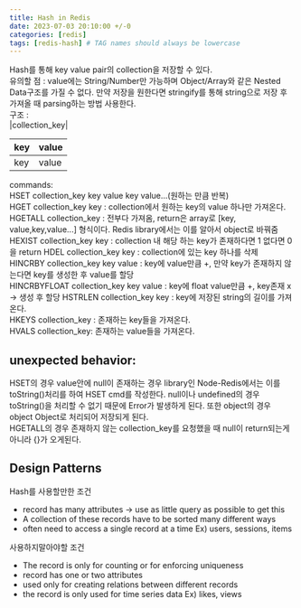 ```yaml
---
title: Hash in Redis
date: 2023-07-03 20:10:00 +/-0
categories: [redis]
tags: [redis-hash] # TAG names should always be lowercase
---
```


Hash를 통해 key value pair의 collection을 저장할 수 있다.  
유의할 점 : value에는 String/Number만 가능하며 Object/Array와 같은 Nested Data구조를 가질 수 없다. 만약 저장을 원한다면 stringify를 통해 string으로 저장 후 가져올 때 parsing하는 방법 사용한다.  
구조 :  
|collection_key|

| key | value |
| --- | ----- |
| key | value |

commands:  
HSET collection_key key value key value...(원하는 만큼 반복)  
HGET collection_key key : collection에서 원하는 key의 value 하나만 가져온다.  
HGETALL collection_key : 전부다 가져옴, return은 array로 [key, value,key,value...] 형식이다. Redis library에서는 이를 알아서 object로 바꿔줌  
HEXIST collection_key key : collection 내 해당 하는 key가 존재하다면 1 없다면 0을 return
HDEL collection_key key : collection에 있는 key 하나를 삭제  
HINCRBY collection_key key value : key에 value만큼 +, 만약 key가 존재하지 않는다면 key를 생성한 후 value를 할당  
HINCRBYFLOAT collection_key key value : key에 float value만큼 +, key존재 x -> 생성 후 할당
HSTRLEN collection_key key : key에 저장된 string의 길이를 가져온다.  
HKEYS collection_key : 존재하는 key들을 가져온다.  
HVALS collection_key: 존재하는 value들을 가져온다.

## unexpected behavior:

HSET의 경우 value안에 null이 존재하는 경우 library인 Node-Redis에서는 이를 toString()처리를 하여 HSET cmd를 작성한다. null이나 undefined의 경우 toString()을 처리할 수 없기 때문에 Error가 발생하게 된다. 또한 object의 경우 object Object로 처리되어 저장되게 된다.  
HGETALL의 경우 존재하지 않는 collection_key를 요청했을 때 null이 return되는게 아니라 {}가 오게된다.

## Design Patterns

Hash를 사용할만한 조건

- record has many attributes -> use as little query as possible to get this
- A collection of these records have to be sorted many different ways
- often need to access a single record at a time
  Ex) users, sessions, items

사용하지말아야할 조건

- The record is only for counting or for enforcing uniqueness
- record has one or two attributes
- used only for creating relations between different records
- the record is only used for time series data
  Ex) likes, views
